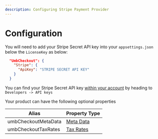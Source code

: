 ```yaml
---
description: Configuring Stripe Payment Provider
---
```


# Configuration

You will need to add your Stripe Secret API key into your `appsettings.json` below the `LicenseKey` as below:

```json
  "UmbCheckout": {
    "Stripe": {
      "ApiKey": "STRIPE SECRET API KEY"
    }
  }
```

You can find your Stripe Secret API key [within your account](https://dashboard.stripe.com/apikeys) by heading to `Developers -> API keys`

Your product can have the following optional properties

| Alias               | Property Type                                                        |
| ------------------- | -------------------------------------------------------------------- |
| umbCheckoutMetaData | [Meta Data](property-editors/meta-data-property-editor.md)           |
| umbCheckoutTaxRates | [Tax Rates](../addons/property-editors/tax-rates-property-editor.md) |
